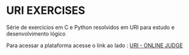 # URI EXERCISES

Série de exercícios em C e Python resolvidos em URI para estudo e desenvolvimento lógico

Para acessar a plataforma acesse o link ao lado : <a href="https://www.urionlinejudge.com.br/judge/en/login">URI - ONLINE JUDGE</a>
